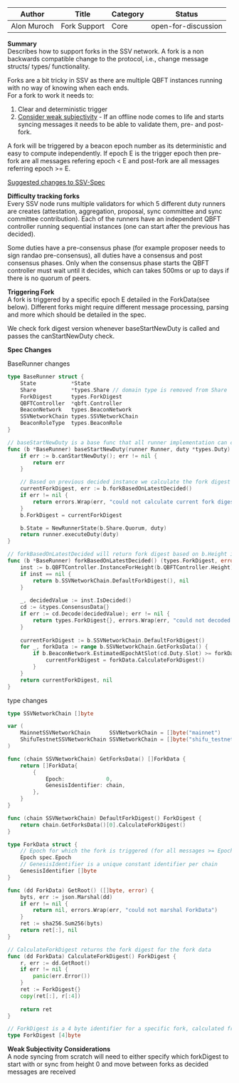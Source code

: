 | Author      | Title        | Category | Status |
|-------------|--------------|----------|--------|
| Alon Muroch | Fork Support | Core     | open-for-discussion  |

**Summary**  
Describes how to support forks in the SSV network.
A fork is a non backwards compatible change to the protocol, i.e., change message structs/ types/ functionality.

Forks are a bit tricky in SSV as there are multiple QBFT instances running with no way of knowing when each ends.  
For a fork to work it needs to:
1) Clear and deterministic trigger
2) [Consider weak subjectivity](https://ethereum.org/en/developers/docs/consensus-mechanisms/pos/weak-subjectivity/) - If an offline node comes to life and starts syncing messages it needs to be able to validate them, pre- and post-fork.

A fork will be triggered by a beacon epoch number as its deterministic and easy to compute independently. If epoch E is the trigger epoch then pre-fork are all messages refering epoch < E and post-fork are all messages referring epoch >= E.

[Suggested changes to SSV-Spec](https://github.com/bloxapp/ssv-spec/compare/main...alonmuroch:ssv-spec:experiments/fork-support)

**Difficulty tracking forks**  
Every SSV node runs multiple validators for which 5 different duty runners are creates (attestation, aggregation, proposal, sync committee and sync committee contribution). Each of the runners have an independent QBFT controller running sequential instances (one can start after the previous has decided).

Some duties have a pre-consensus phase (for example proposer needs to sign randao pre-consensus), all duties have a consensus and post consensus phases.
Only when the consensus phase starts the QBFT controller must wait until it decides, which can takes 500ms or up to days if there is no quorum of peers.

**Triggering Fork**  
A fork is triggered by a specific epoch E detailed in the ForkData(see below).
Different forks might require different message processing, parsing and more which should be detailed in the spec.

We check fork digest version whenever baseStartNewDuty is called and passes the canStartNewDuty check.

**Spec Changes** 

BaseRunner changes
```go
type BaseRunner struct {
    State           *State
    Share           *types.Share // domain type is removed from Share
    ForkDigest      types.ForkDigest
    QBFTController  *qbft.Controller
    BeaconNetwork   types.BeaconNetwork
    SSVNetworkChain types.SSVNetworkChain
    BeaconRoleType  types.BeaconRole
}

// baseStartNewDuty is a base func that all runner implementation can call to start a duty
func (b *BaseRunner) baseStartNewDuty(runner Runner, duty *types.Duty) error {
	if err := b.canStartNewDuty(); err != nil {
		return err
	}

	// Based on previous decided instance we calculate the fork digest to be used on the next instance
	currentForkDigest, err := b.forkBasedOnLatestDecided()
	if err != nil {
		return errors.Wrap(err, "could not calculate current fork digest")
	}
	b.ForkDigest = currentForkDigest

	b.State = NewRunnerState(b.Share.Quorum, duty)
	return runner.executeDuty(duty)
}

// forkBasedOnLatestDecided will return fork digest based on b.Height instance that was previously decided
func (b *BaseRunner) forkBasedOnLatestDecided() (types.ForkDigest, error) {
    inst := b.QBFTController.InstanceForHeight(b.QBFTController.Height)
    if inst == nil {
        return b.SSVNetworkChain.DefaultForkDigest(), nil
    }
    
    _, decidedValue := inst.IsDecided()
    cd := &types.ConsensusData{}
    if err := cd.Decode(decidedValue); err != nil {
        return types.ForkDigest{}, errors.Wrap(err, "could not decoded consensus data")
    }
    
    currentForkDigest := b.SSVNetworkChain.DefaultForkDigest()
    for _, forkData := range b.SSVNetworkChain.GetForksData() {
        if b.BeaconNetwork.EstimatedEpochAtSlot(cd.Duty.Slot) >= forkData.Epoch {
            currentForkDigest = forkData.CalculateForkDigest()
        }
    }
    return currentForkDigest, nil
}
```

type changes
```go
type SSVNetworkChain []byte

var (
    MainnetSSVNetworkChain      SSVNetworkChain = []byte("mainnet")
    ShifuTestnetSSVNetworkChain SSVNetworkChain = []byte("shifu_testnet")
)

func (chain SSVNetworkChain) GetForksData() []ForkData {
    return []ForkData{
        {
            Epoch:             0,
            GenesisIdentifier: chain,
        },
    }
}

func (chain SSVNetworkChain) DefaultForkDigest() ForkDigest {
    return chain.GetForksData()[0].CalculateForkDigest()
}

type ForkData struct {
    // Epoch for which the fork is triggered (for all messages >= Epoch)
    Epoch spec.Epoch
    // GenesisIdentifier is a unique constant identifier per chain
    GenesisIdentifier []byte
}

func (dd ForkData) GetRoot() ([]byte, error) {
    byts, err := json.Marshal(dd)
    if err != nil {
        return nil, errors.Wrap(err, "could not marshal ForkData")
    }
    ret := sha256.Sum256(byts)
    return ret[:], nil
}

// CalculateForkDigest returns the fork digest for the fork data
func (dd ForkData) CalculateForkDigest() ForkDigest {
    r, err := dd.GetRoot()
    if err != nil {
        panic(err.Error())
    }
    ret := ForkDigest{}
    copy(ret[:], r[:4])
    
    return ret
}

// ForkDigest is a 4 byte identifier for a specific fork, calculated from ForkData
type ForkDigest [4]byte

```

**Weak Subjectivity Considerations**  
A node syncing from scratch will need to either specify which forkDigest to start with or sync from height 0 and move between forks as decided messages are received